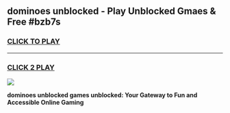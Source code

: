 
## dominoes unblocked - Play Unblocked Gmaes & Free #bzb7s
<h3>
<a href="https://news.freeplayer.one?title=dominoes_unblocked&ref=26F">CLICK TO PLAY</a></h3>
<hr>

<h3>
<a href="https://news.freeplayer.one?title=dominoes_unblocked&ref=26F">CLICK 2 PLAY</a>
  
</h3>

<a href="https://news.freeplayer.one?title=dominoes_unblocked&ref=26F/"><img src="https://clearcache.store/games.png"></a>


**dominoes unblocked games unblocked: Your Gateway to Fun and Accessible Online Gaming**
